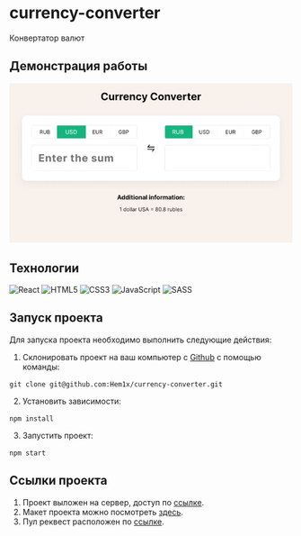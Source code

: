 # currency-converter

Конвертатор валют

## Демонстрация работы

![Animated GIF](asserts/show.gif)

## Технологии

![React](https://img.shields.io/badge/-React-61daf8?logo=react&logoColor=black)
![HTML5](https://img.shields.io/badge/-HTML5-e34f26?logo=html5&logoColor=white)
![CSS3](https://img.shields.io/badge/-CSS3-1572b6?logo=css3&logoColor=white)
![JavaScript](https://img.shields.io/badge/-JavaScript-f7df1e?logo=javaScript&logoColor=black)
![SASS](https://img.shields.io/badge/-SASS-C6538C?logo=sass&logoColor=white)

## Запуск проекта

Для запуска проекта необходимо выполнить следующие действия:

1. Склонировать проект на ваш компьютер с [Github](https://github.com/Hem1x/currency-converter/tree/level-3) с помощью команды:

```
git clone git@github.com:Hem1x/currency-converter.git
```

2. Установить зависимости:

```
npm install
```

3. Запустить проект:

```
npm start
```

## Ссылки проекта

1. Проект выложен на сервер, доступ по [ссылке](https://filimonovalexey.nomoredomains.rocks/).
2. Макет проекта можно посмотреть [здесь](https://disk.yandex.ru/d/b6ReMFTXF3LHuA).
3. Пул реквест расположен по [ссылке](https://github.com/FilimonovAlexey/movies-explorer-frontend/pull/1).
